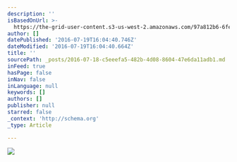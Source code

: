 ```yaml
---
description: ''
isBasedOnUrl: >-
  https://the-grid-user-content.s3-us-west-2.amazonaws.com/97a812b6-6fe4-4217-b303-e298b0d35fa8.jpg
author: []
datePublished: '2016-07-19T16:04:40.746Z'
dateModified: '2016-07-19T16:04:40.664Z'
title: ''
sourcePath: _posts/2016-07-18-c5eeefa5-482b-4d08-8604-47e6da11adb1.md
inFeed: true
hasPage: false
inNav: false
inLanguage: null
keywords: []
authors: []
publisher: null
starred: false
_context: 'http://schema.org'
_type: Article

---
```

![](https://the-grid-user-content.s3-us-west-2.amazonaws.com/97a812b6-6fe4-4217-b303-e298b0d35fa8.jpg)